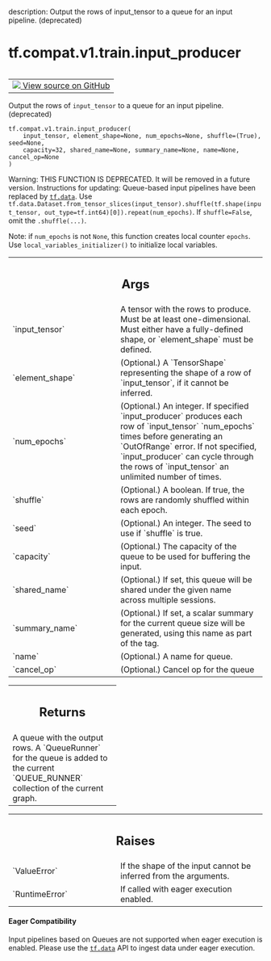 description: Output the rows of input_tensor to a queue for an input pipeline. (deprecated)

<div itemscope itemtype="http://developers.google.com/ReferenceObject">
<meta itemprop="name" content="tf.compat.v1.train.input_producer" />
<meta itemprop="path" content="Stable" />
</div>

# tf.compat.v1.train.input_producer

<!-- Insert buttons and diff -->

<table class="tfo-notebook-buttons tfo-api nocontent" align="left">
<td>
  <a target="_blank" href="https://github.com/tensorflow/tensorflow/blob/r2.3/tensorflow/python/training/input.py#L117-L202">
    <img src="https://www.tensorflow.org/images/GitHub-Mark-32px.png" />
    View source on GitHub
  </a>
</td>
</table>



Output the rows of `input_tensor` to a queue for an input pipeline. (deprecated)

<pre class="devsite-click-to-copy prettyprint lang-py tfo-signature-link">
<code>tf.compat.v1.train.input_producer(
    input_tensor, element_shape=None, num_epochs=None, shuffle=(True), seed=None,
    capacity=32, shared_name=None, summary_name=None, name=None, cancel_op=None
)
</code></pre>



<!-- Placeholder for "Used in" -->

Warning: THIS FUNCTION IS DEPRECATED. It will be removed in a future version.
Instructions for updating:
Queue-based input pipelines have been replaced by <a href="../../../../tf/data.md"><code>tf.data</code></a>. Use `tf.data.Dataset.from_tensor_slices(input_tensor).shuffle(tf.shape(input_tensor, out_type=tf.int64)[0]).repeat(num_epochs)`. If `shuffle=False`, omit the `.shuffle(...)`.

Note: if `num_epochs` is not `None`, this function creates local counter
`epochs`. Use `local_variables_initializer()` to initialize local variables.

<!-- Tabular view -->
 <table class="responsive fixed orange">
<colgroup><col width="214px"><col></colgroup>
<tr><th colspan="2"><h2 class="add-link">Args</h2></th></tr>

<tr>
<td>
`input_tensor`
</td>
<td>
A tensor with the rows to produce. Must be at least
one-dimensional. Must either have a fully-defined shape, or
`element_shape` must be defined.
</td>
</tr><tr>
<td>
`element_shape`
</td>
<td>
(Optional.) A `TensorShape` representing the shape of a
row of `input_tensor`, if it cannot be inferred.
</td>
</tr><tr>
<td>
`num_epochs`
</td>
<td>
(Optional.) An integer. If specified `input_producer` produces
each row of `input_tensor` `num_epochs` times before generating an
`OutOfRange` error. If not specified, `input_producer` can cycle through
the rows of `input_tensor` an unlimited number of times.
</td>
</tr><tr>
<td>
`shuffle`
</td>
<td>
(Optional.) A boolean. If true, the rows are randomly shuffled
within each epoch.
</td>
</tr><tr>
<td>
`seed`
</td>
<td>
(Optional.) An integer. The seed to use if `shuffle` is true.
</td>
</tr><tr>
<td>
`capacity`
</td>
<td>
(Optional.) The capacity of the queue to be used for buffering
the input.
</td>
</tr><tr>
<td>
`shared_name`
</td>
<td>
(Optional.) If set, this queue will be shared under the given
name across multiple sessions.
</td>
</tr><tr>
<td>
`summary_name`
</td>
<td>
(Optional.) If set, a scalar summary for the current queue
size will be generated, using this name as part of the tag.
</td>
</tr><tr>
<td>
`name`
</td>
<td>
(Optional.) A name for queue.
</td>
</tr><tr>
<td>
`cancel_op`
</td>
<td>
(Optional.) Cancel op for the queue
</td>
</tr>
</table>



<!-- Tabular view -->
 <table class="responsive fixed orange">
<colgroup><col width="214px"><col></colgroup>
<tr><th colspan="2"><h2 class="add-link">Returns</h2></th></tr>
<tr class="alt">
<td colspan="2">
A queue with the output rows.  A `QueueRunner` for the queue is
added to the current `QUEUE_RUNNER` collection of the current
graph.
</td>
</tr>

</table>



<!-- Tabular view -->
 <table class="responsive fixed orange">
<colgroup><col width="214px"><col></colgroup>
<tr><th colspan="2"><h2 class="add-link">Raises</h2></th></tr>

<tr>
<td>
`ValueError`
</td>
<td>
If the shape of the input cannot be inferred from the arguments.
</td>
</tr><tr>
<td>
`RuntimeError`
</td>
<td>
If called with eager execution enabled.
</td>
</tr>
</table>




#### Eager Compatibility
Input pipelines based on Queues are not supported when eager execution is
enabled. Please use the <a href="../../../../tf/data.md"><code>tf.data</code></a> API to ingest data under eager execution.


